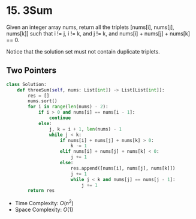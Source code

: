 # 15. 3Sum
Given an integer array nums, return all the triplets [nums[i], nums[j], nums[k]] such that i != j, i != k, and j != k, and nums[i] + nums[j] + nums[k] == 0.

Notice that the solution set must not contain duplicate triplets.
## Two Pointers
```PYTHON
class Solution:
    def threeSum(self, nums: List[int]) -> List[List[int]]:
        res = []
        nums.sort()
        for i in range(len(nums) - 2):
            if i > 0 and nums[i] == nums[i - 1]:
                continue
            else:
                j, k = i + 1, len(nums) - 1
                while j < k:
                    if nums[i] + nums[j] + nums[k] > 0:
                        k -= 1
                    elif nums[i] + nums[j] + nums[k] < 0:
                        j += 1
                    else:
                        res.append([nums[i], nums[j], nums[k]])
                        j += 1
                        while j < k and nums[j] == nums[j - 1]:
                            j += 1
        return res
```
* Time Complexity: $O(n^2)$
* Space Complexity: $O(1)$